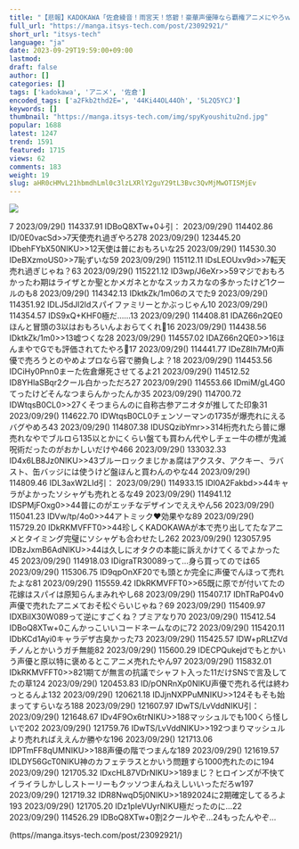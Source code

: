 ```yaml
---
title: "【悲報】KADOKAWA「佐倉綾音！雨宮天！悠碧！豪華声優陣なら覇権アニメにやろｗ」→爆死"
full_url: "https://manga.itsys-tech.com/post/23092921/"
short_url: "itsys-tech"
language: "ja"
date: 2023-09-29T19:59:00+09:00
lastmod: 
draft: false
author: []
categories: []
tags: ['kadokawa', 'アニメ', '佐倉']
encoded_tags: ['a2Fkb2thd2E=', '44Ki44OL44Oh', '5L2Q5YCJ']
keywords: []
thumbnail: "https://manga.itsys-tech.com/img/spyKyoushitu2nd.jpg"
popular: 1688
latest: 1247
trend: 1591
featured: 1715
views: 62
comments: 183
weight: 19
slug: aHR0cHMvL21hbmdhLml0c3lzLXRlY2guY29tL3Bvc3QvMjMwOTI5MjEv
---
```


![](https://manga.itsys-tech.com/img/spyKyoushitu2nd.jpg)

7 2023/09/29() 114337.91 IDBoQ8XTw+0↓引： 2023/09/29() 114402.86 ID/0E0vacSd>>7天使売れ過ぎやろ278 2023/09/29() 123445.20 IDbehFYbX50NIKU>>12天使は普におもろいな25 2023/09/29() 114530.30 IDeBXzmoUS0>>7恥ずいな59 2023/09/29() 115112.11 IDsLEOUxv9d>>7転天売れ過ぎじゃね？63 2023/09/29() 115221.12 ID3wp/J6eXr>>59マジでおもろかったわ期はライザとか聖とかメガネとかなスッカスカなの多かったけど1クールのも8 2023/09/29() 114342.13 IDktkZk/1m06のスでた9 2023/09/29() 114351.92 IDLJ5dJl2ldスパイファミリーとかぶっじゃん10 2023/09/29() 114354.57 IDS9xQ+KHF0極だ……13 2023/09/29() 114408.81 IDAZ66n2QE0ほんと冒頭の3以はおもろいんよおらてくれ🥺16 2023/09/29() 114438.56 IDktkZk/1m0>>13嘘つくな28 2023/09/29() 114557.02 IDAZ66n2QE0>>16ほんまやでGでも評価されてたやろ🥺17 2023/09/29() 114441.77 IDeZ8Ih7Mr0声優で売ろうとのやめよプロなら容で勝負しよ？18 2023/09/29() 114453.56 IDCiHy0Pnn0まーた佐倉爆死させてるよ21 2023/09/29() 114512.52 ID8YHlaSBqr2クール白かっただろ27 2023/09/29() 114553.66 IDmiM/gL4G0てったけどそんなつまらんかったんか35 2023/09/29() 114700.72 IDWtqsB0CL0>>27くそつまらんのに自称古参アニオタが推してた印象31 2023/09/29() 114622.70 IDWtqsB0CL0チェンソーマンの1735が爆売れにえるバグやめろ43 2023/09/29() 114807.38 IDUSQzibYmr>>314桁売れたら普に爆売れなやでブルロら135以とかにくらい盤ても買わん代やしチェー牛の標が鬼滅呪術だったのがおかしいだけや466 2023/09/29() 133032.33 ID4x6LB8Jz0NIKU>>43ブルーロックまじかぁ腐はアクスタ、アクキー、ラバスト、缶バッジには使うけど盤ほんと買わんのやな44 2023/09/29() 114809.46 IDL3axW2LId引： 2023/09/29() 114933.15 IDl0A2Fakbd>>44キャラがよかったソシャゲも売れとるな49 2023/09/29() 114941.12 IDSPMjFOxg0>>44普にのがエッチなデザインでええやん56 2023/09/29() 115041.23 IDVw/tp/4o0>>44アトミック❤効果やな89 2023/09/29() 115729.20 IDkRKMVFFT0>>44珍しくKADOKAWAが本で売り出してたなアニメとタイミング完璧にソシャゲも合わせたし262 2023/09/29() 123057.95 IDBzJxmB6AdNIKU>>44は久しにオタクの本能に訴えかけてくるでよかった45 2023/09/29() 114918.03 IDigraTR30089って…身ら買ってのでは65 2023/09/29() 115306.75 ID9qpOnXF20でも頭とか完全に声優でんほって売れたよな81 2023/09/29() 115559.42 IDkRKMVFFT0>>65既に原でが付いてたの花嫁はスパイは原知らんまみれやし68 2023/09/29() 115407.17 IDhTRaP04v0声優で売れたアニメておそ松ぐらいじゃね？69 2023/09/29() 115409.97 IDXBiIX30W089って逆にすごくね？プミアなり70 2023/09/29() 115412.54 IDBoQ8XTw+0こんかっこいいコードネームなのに72 2023/09/29() 115420.11 IDbKCd1Ayi0キャラデザ古臭かった73 2023/09/29() 115425.57 IDW+pRLtZVdチノんとかいうガチ無能82 2023/09/29() 115600.29 IDECPQukejdでもとかいう声優と原以特に褒めるとこアニメ売れたやん97 2023/09/29() 115832.01 IDkRKMVFFT0>>821期てが無言の抗議でシャフト入った11だけSNSで言及してたの草124 2023/09/29() 120453.83 ID/pONRnXp0NIKU声優で売れる代は終わっとるんよ132 2023/09/29() 120621.18 IDJjnNXPPuMNIKU>>124そもそも始まってすらいなろ188 2023/09/29() 121607.97 IDwTS/LvVddNIKU引： 2023/09/29() 121648.67 IDv4F9Ox6trNIKU>>188マッシュルでも100くら怪しいで202 2023/09/29() 121759.76 IDwTS/LvVddNIKU>>192つまりマッシュルより売れればええんか勝やな196 2023/09/29() 121713.06 IDPTmFF8qUMNIKU>>188声優の階でつまんな189 2023/09/29() 121619.57 IDLDY56GcT0NIKU神のカフェテラスとかいう問題すら1000売れたのに194 2023/09/29() 121705.32 IDxcHL87VDrNIKU>>189まじ？ヒロインズが不快てイライラしかししストーリーもクッソつまんねえしいいっただろw197 2023/09/29() 121719.32 IDR8NwqD5j0NIKU>>1892024に2期確定してるろよ193 2023/09/29() 121705.20 IDz1pIeVUyrNIKU極だったのに…22 2023/09/29() 114526.29 IDBoQ8XTw+0割2クールやぞ…24もったんやぞ…

(https//manga.itsys-tech.com/post/23092921/)
